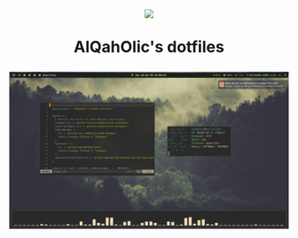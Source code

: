 <h1 align="center">
  <img src="https://camo.githubusercontent.com/8c73ac68e6db84a5c58eef328946ba571a92829b3baaa155b7ca5b3521388cc9/68747470733a2f2f692e696d6775722e636f6d2f367146436c41312e706e67" width="100px" /> <br>
  
  AlQahOlic's dotfiles <br>
</h1>

<p align="center">
  <img src="../assets/preview.png" width="600px" /> <br>
</p>